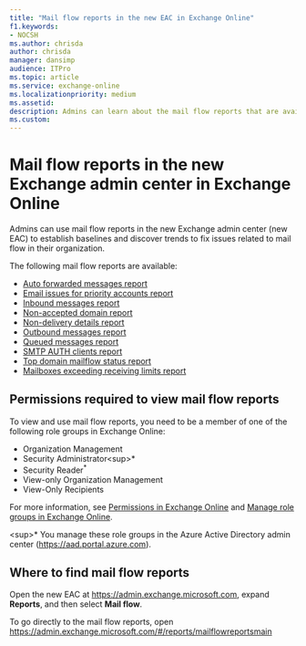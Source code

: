 ```yaml
---
title: "Mail flow reports in the new EAC in Exchange Online"
f1.keywords:
- NOCSH
ms.author: chrisda
author: chrisda
manager: dansimp
audience: ITPro
ms.topic: article
ms.service: exchange-online
ms.localizationpriority: medium
ms.assetid:
description: Admins can learn about the mail flow reports that are available in the new Exchange admin center.
ms.custom:
---
```


# Mail flow reports in the new Exchange admin center in Exchange Online

Admins can use mail flow reports in the new Exchange admin center (new EAC) to establish baselines and discover trends to fix issues related to mail flow in their organization.

The following mail flow reports are available:

- [Auto forwarded messages report](mfr-auto-forwarded-messages-report.md)
- [Email issues for priority accounts report](mfr-email-issues-for-priority-accounts-report.md)
- [Inbound messages report](mfr-inbound-messages-and-outbound-messages-reports.md)
- [Non-accepted domain report](mfr-non-accepted-domain-report.md)
- [Non-delivery details report](mfr-non-delivery-details-report.md)
- [Outbound messages report](mfr-inbound-messages-and-outbound-messages-reports.md)
- [Queued messages report](mfr-queued-messages-report.md)
- [SMTP AUTH clients report](mfr-smtp-auth-clients-report.md)
- [Top domain mailflow status report](mfr-top-domain-mailflow-status-report.md)
- [Mailboxes exceeding receiving limits report](mailboxes-exceeding-receiving-limits-report.md)

## Permissions required to view mail flow reports

To view and use mail flow reports, you need to be a member of one of the following role groups in Exchange Online:

- Organization Management
- Security Administrator<sup\>*</sup>
- Security Reader<sup>\*</sup>
- View-only Organization Management
- View-Only Recipients

For more information, see [Permissions in Exchange Online](../../permissions-exo/permissions-exo.md) and [Manage role groups in Exchange Online](../../permissions-exo/role-groups.md).

<sup\>*</sup> You manage these role groups in the Azure Active Directory admin center (<https://aad.portal.azure.com>).

## Where to find mail flow reports

Open the new EAC at <https://admin.exchange.microsoft.com>, expand **Reports**, and then select **Mail flow**.

To go directly to the mail flow reports, open <https://admin.exchange.microsoft.com/#/reports/mailflowreportsmain>
